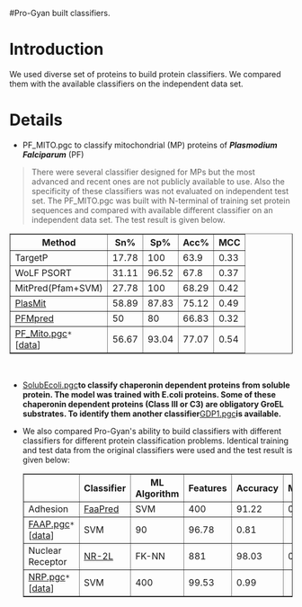 #Pro-Gyan built classifiers.

# Introduction #

We used diverse set of proteins to build protein classifiers. We compared them with the available classifiers on the independent data set.


# Details #

  * PF\_MITO.pgc to classify mitochondrial (MP) proteins of **_Plasmodium_ _Falciparum_** (PF)
> There were several classifier designed for MPs but the most advanced and recent ones are not publicly available to use. Also the specificity of these classifiers was not evaluated on independent test set. The PF\_MITO.pgc was built with N-terminal of training set protein sequences and compared with available different classifier on an independent data set. The test result is given below.
<table width='600' border='1'>
<tr><th>Method</th><th>Sn%</th><th>Sp%</th><th>Acc%</th><th>MCC</th></tr>
<blockquote><tr><td>TargetP</td><td>17.78</td><td>100</td><td>63.9</td><td>0.33</td></tr>
<tr><td>WoLF PSORT</td><td>31.11</td><td>96.52</td><td>67.8</td><td>0.37</td></tr>
<tr><td>MitPred(Pfam+SVM)</td><td>27.78</td><td>100</td><td>68.29</td><td>0.42</td></tr>
<tr><td><a href='http://gecco.org.chemie.uni-frankfurt.de/plasmit/'>PlasMit </a></td><td>58.89</td><td>87.83</td><td>75.12</td><td>0.49</td></tr>
<tr><td><a href='http://www.imtech.res.in/raghava/pfmpred/'>PFMpred </a><b></td></b><td>50</td><td>80</td><td>66.83</td><td>0.32</td></tr>
<tr><td><a href='http://sourceforge.net/projects/progyan/files/Classifiers/PF_MITO.pgc/download'>PF_Mito.pgc</a><code>*</code><br>
[<a href='http://sourceforge.net/projects/progyan/files/Classifiers/Training_Test_sequences/PF_MITO_data.zip/download'>data</a>]</br></td><td>56.67</td><td>93.04</td><td>77.07</td><td>0.54</td></tr>
</table>
<br></blockquote>

<ul><li><a href='http://sourceforge.net/projects/progyan/files/Classifiers/SolubEcoli.pgc/download'>SolubEcoli.pgc</a><b>to classify chaperonin dependent proteins from soluble protein. The model was trained with E.coli proteins. Some of these chaperonin dependent proteins (Class III or C3) are obligatory GroEL substrates. To identify them another classifier</b><a href='http://sourceforge.net/projects/progyan/files/Classifiers/GDP1.pgc/download'>GDP1.pgc</a><b>is available.</li></ul></b>

<ul><li>We also compared Pro-Gyan's ability to build classifiers with different classifiers for different protein classification problems. Identical training and test data from the original classifiers were used and the test result is given below:<br>
<table width='600' border='1'>
<tr><td></td><th>Classifier</th><th>ML Algorithm</th><th>Features</th><th>Accuracy</th><th>MCC</th></tr>
<tr><td>Adhesion</td><td><a href='http://bioinfo.icgeb.res.in/faap/'>FaaPred</a></td><td>SVM</td><td>400</td><td>91.22</td><td>0.68</td></tr>
<tr><td><a href='http://sourceforge.net/projects/progyan/files/Classifiers/FAAP.pgc/download'>FAAP.pgc</a><code>*</code><br>  [<a href='http://sourceforge.net/projects/progyan/files/Classifiers/Training_Test_sequences/FAAP_data.zip/download'>data</a>]</br></td>
</li></ul><blockquote><td>SVM</td><td>90</td><td>96.78</td><td>0.81</td></tr>
<tr><td>Nuclear Receptor</td><td><a href='http://www.plosone.org/article/info%3Adoi%2F10.1371%2Fjournal.pone.0023505'>NR-2L</a></td><td>FK-NN</td><td>881</td><td>98.03</td><td>0.96</td></tr>
<tr><td><a href='http://sourceforge.net/projects/progyan/files/Classifiers/NRP.pgc/download'>NRP.pgc</a><code>*</code><br>  [<a href='http://sourceforge.net/projects/progyan/files/Classifiers/Training_Test_sequences/NR_data.zip/download'>data</a>]</br></td><td>SVM</td><td>400</td><td>99.53</td><td>0.99</td></tr>
</table>